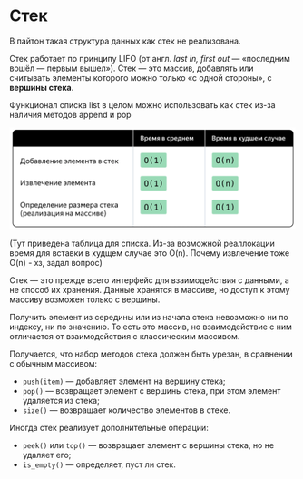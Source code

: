 # Стек

В пайтон такая структура данных как стек не реализована. 

Стек работает по принципу LIFO (от англ. *last in, first out —* «последним вошёл — первым вышел»). Стек — это массив, добавлять или считывать элементы которого можно только «с одной стороны», с **вершины стека**.

Функционал списка list в целом можно использовать как стек из-за наличия методов append и pop

![image.png](%D0%A1%D1%82%D0%B5%D0%BA/cc6553e6-baae-4ea0-a0c2-76b247a1c922.png)

(Тут приведена таблица для списка. Из-за возможной реаллокации время для вставки в худщем случае это O(n). Почему извлечение тоже O(n) - хз, задал вопрос)

Стек — это прежде всего интерфейс для взаимодействия с данными, а не способ их хранения. Данные хранятся в массиве, но доступ к этому массиву возможен только с вершины. 

Получить элемент из середины или из начала стека невозможно ни по индексу, ни по значению. То есть это массив, но взаимодействие с ним отличается от взаимодействия с классическим массивом.

Получается, что набор методов стека должен быть урезан, в сравнении с обычным массивом:

- `push(item)` — добавляет элемент на вершину стека;
- `pop()` — возвращает элемент с вершины стека, при этом элемент удаляется из стека;
- `size()` — возвращает количество элементов в стеке.

Иногда стек реализует дополнительные операции:

- `peek()` или `top()` — возвращает элемент с вершины стека, но не удаляет его;
- `is_empty()` — определяет, пуст ли стек.